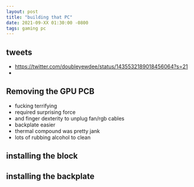 ```yaml
---
layout: post
title: "building that PC"
date: 2021-09-XX 01:30:00 -0800
tags: gaming pc
---
```


## tweets
- https://twitter.com/doubleyewdee/status/1435532189018456064?s=21
- 

## Removing the GPU PCB

- fucking terrifying
- required surprising force
- and finger dexterity to unplug fan/rgb cables
- backplate easier
- thermal compound was pretty jank
- lots of rubbing alcohol to clean

## installing the block

## installing the backplate
